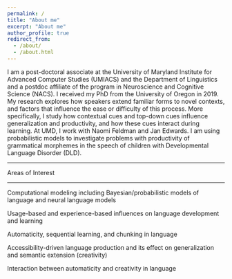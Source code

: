 ```yaml
---
permalink: /
title: "About me"
excerpt: "About me"
author_profile: true
redirect_from: 
  - /about/
  - /about.html
---
```



I am a post-doctoral associate at the University of Maryland Institute for Advanced Computer Studies (UMIACS) and the Department of Linguistics and a postdoc affiliate of the program in Neuroscience and Cognitive Science (NACS). I received my PhD from the University of Oregon in 2019. My research explores how speakers extend familiar forms to novel contexts, and factors that influence the ease or difficulty of this process. More specifically, I study how contextual cues and top-down cues influence generalization and productivity, and how these cues interact during learning. At UMD, I work with Naomi Feldman and Jan Edwards. I am using probabilistic models to investigate problems with productivity of grammatical morphemes in the speech of children with Developmental Language Disorder (DLD). 

---

Areas of Interest

---

Computational modeling including Bayesian/probabilistic models of language and neural language models

Usage-based and experience-based influences on language development and learning

Automaticity, sequential learning, and chunking in language

Accessibility-driven language production and its effect on generalization and semantic extension (creativity)

Interaction between automaticity and creativity in language
